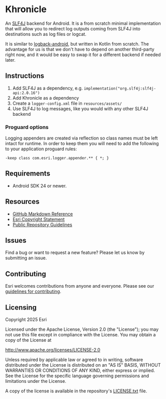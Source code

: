 # Khronicle

An [SLF4J](https://www.slf4j.org) backend for Android. It is a from scratch minimal implementation that will allow you to redirect log outputs coming from SLF4J into destinations such as log files or logcat.

It is similar to [logback-android](https://github.com/tony19/logback-android), but written in Kotlin from scratch. The advantage for us is that we don't have to depend on another third-party right now, and it would be easy to swap it for a different backend if needed later.

## Instructions

1. Add SLF4J as a dependency, e.g. `implementation("org.slf4j:slf4j-api:2.0.16")`
1. Add Khronicle as a dependency
1. Create a `logger-config.xml` file in `resources/assets/`
1. Use SLF4J to log messages, like you would with any other SLF4J backend

### Proguard options

Logging appenders are created via reflection so class names must be left  intact for runtime.  In 
order to keep them you will need to add the following to your application proguard rules:

```
-keep class com.esri.logger.appender.** { *; }
```

## Requirements

* Android SDK 24 or newer.

## Resources

* [GitHub Markdown Reference](https://docs.github.com/en/get-started/writing-on-github/getting-started-with-writing-and-formatting-on-github/basic-writing-and-formatting-syntax)
* [Esri Copyright Statement](https://github-admin.esri.com/doc/copyright.txt)
* [Public Repository Guidelines](https://github-admin.esri.com/doc/public-repository-requirements-and-guidelines.html)

## Issues

Find a bug or want to request a new feature?  Please let us know by submitting an issue.

## Contributing

Esri welcomes contributions from anyone and everyone. Please see our [guidelines for contributing](https://github.com/esri/contributing).

## Licensing

Copyright 2025 Esri

Licensed under the Apache License, Version 2.0 (the "License");
you may not use this file except in compliance with the License.
You may obtain a copy of the License at

   http://www.apache.org/licenses/LICENSE-2.0

Unless required by applicable law or agreed to in writing, software
distributed under the License is distributed on an "AS IS" BASIS,
WITHOUT WARRANTIES OR CONDITIONS OF ANY KIND, either express or implied.
See the License for the specific language governing permissions and
limitations under the License.

A copy of the license is available in the repository's [LICENSE.txt](LICENSE.txt?raw=true) file.


